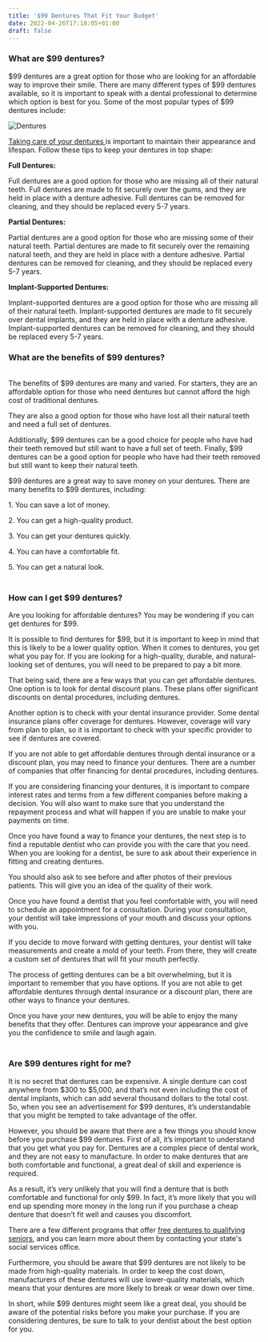 ```yaml
---
title: '$99 Dentures That Fit Your Budget'
date: 2022-04-26T17:18:05+01:00
draft: false
---
```


<h3>What are $99 dentures?</h3>
<p>$99 dentures are a great option for those who are looking for an affordable way to improve their smile. There are many different types of $99 dentures available, so it is important to speak with a dental professional to determine which option is best for you. Some of the most popular types of $99 dentures include:</p>
<img src="https://i.ibb.co/LhShSM4/Dentures.jpg" alt="Dentures" border="0">
<p><a href="https://dentures.vercel.app/posts/take-care-of-dentures/">Taking care of your dentures </a> is important to maintain their appearance and lifespan. Follow these tips to keep your dentures in top shape:
</p>
<p><strong>Full Dentures:</strong></p>
<p>Full dentures are a good option for those who are missing all of their natural teeth. Full dentures are made to fit securely over the gums, and they are held in place with a denture adhesive. Full dentures can be removed for cleaning, and they should be replaced every 5-7 years.</p>
<p><strong>Partial Dentures:</strong></p>
<p>Partial dentures are a good option for those who are missing some of their natural teeth. Partial dentures are made to fit securely over the remaining natural teeth, and they are held in place with a denture adhesive. Partial dentures can be removed for cleaning, and they should be replaced every 5-7 years.</p>
<p><strong>Implant-Supported Dentures:</strong></p>
<p>Implant-supported dentures are a good option for those who are missing all of their natural teeth. Implant-supported dentures are made to fit securely over dental implants, and they are held in place with a denture adhesive. Implant-supported dentures can be removed for cleaning, and they should be replaced every 5-7 years.</p>
<h3>What are the benefits of $99 dentures?</h3>
<p><br />The benefits of $99 dentures are many and varied. For starters, they are an affordable option for those who need dentures but cannot afford the high cost of traditional dentures.</p>
<p>They are also a good option for those who have lost all their natural teeth and need a full set of dentures.</p>
<p>Additionally, $99 dentures can be a good choice for people who have had their teeth removed but still want to have a full set of teeth. Finally, $99 dentures can be a good option for people who have had their teeth removed but still want to keep their natural teeth.</p>
<p>$99 dentures are a great way to save money on your dentures. There are many benefits to $99 dentures, including:</p>
<p>1. You can save a lot of money.</p>
<p>2. You can get a high-quality product.</p>
<p>3. You can get your dentures quickly.</p>
<p>4. You can have a comfortable fit.</p>
<p>5. You can get a natural look.</p>
<h3><br />How can I get $99 dentures?</h3>
<p>Are you looking for affordable dentures? You may be wondering if you can get dentures for $99.</p>
<p>It is possible to find dentures for $99, but it is important to keep in mind that this is likely to be a lower quality option. When it comes to dentures, you get what you pay for. If you are looking for a high-quality, durable, and natural-looking set of dentures, you will need to be prepared to pay a bit more.</p>
<p>That being said, there are a few ways that you can get affordable dentures. One option is to look for dental discount plans. These plans offer significant discounts on dental procedures, including dentures.</p>
<p>Another option is to check with your dental insurance provider. Some dental insurance plans offer coverage for dentures. However, coverage will vary from plan to plan, so it is important to check with your specific provider to see if dentures are covered.</p>
<p>If you are not able to get affordable dentures through dental insurance or a discount plan, you may need to finance your dentures. There are a number of companies that offer financing for dental procedures, including dentures.</p>
<p>If you are considering financing your dentures, it is important to compare interest rates and terms from a few different companies before making a decision. You will also want to make sure that you understand the repayment process and what will happen if you are unable to make your payments on time.</p>
<p>Once you have found a way to finance your dentures, the next step is to find a reputable dentist who can provide you with the care that you need. When you are looking for a dentist, be sure to ask about their experience in fitting and creating dentures.</p>
<p>You should also ask to see before and after photos of their previous patients. This will give you an idea of the quality of their work.</p>
<p>Once you have found a dentist that you feel comfortable with, you will need to schedule an appointment for a consultation. During your consultation, your dentist will take impressions of your mouth and discuss your options with you.</p>
<p>If you decide to move forward with getting dentures, your dentist will take measurements and create a mold of your teeth. From there, they will create a custom set of dentures that will fit your mouth perfectly.</p>
<p>The process of getting dentures can be a bit overwhelming, but it is important to remember that you have options. If you are not able to get affordable dentures through dental insurance or a discount plan, there are other ways to finance your dentures.</p>
<p>Once you have your new dentures, you will be able to enjoy the many benefits that they offer. Dentures can improve your appearance and give you the confidence to smile and laugh again.</p>
<h3><br />Are $99 dentures right for me?</h3>
<p>It is no secret that dentures can be expensive. A single denture can cost anywhere from $300 to $5,000, and that&rsquo;s not even including the cost of dental implants, which can add several thousand dollars to the total cost. So, when you see an advertisement for $99 dentures, it&rsquo;s understandable that you might be tempted to take advantage of the offer.</p>
<p>However, you should be aware that there are a few things you should know before you purchase $99 dentures. First of all, it&rsquo;s important to understand that you get what you pay for. Dentures are a complex piece of dental work, and they are not easy to manufacture. In order to make dentures that are both comfortable and functional, a great deal of skill and experience is required.</p>
<p>As a result, it&rsquo;s very unlikely that you will find a denture that is both comfortable and functional for only $99. In fact, it&rsquo;s more likely that you will end up spending more money in the long run if you purchase a cheap denture that doesn&rsquo;t fit well and causes you discomfort.</p>
There are a few different programs that offer <a href="https://dentures.vercel.app/posts/free-dentures-for-seniors/">free dentures to qualifying seniors</a>, and you can learn more about them by contacting your state's social services office.
<p>Furthermore, you should be aware that $99 dentures are not likely to be made from high-quality materials. In order to keep the cost down, manufacturers of these dentures will use lower-quality materials, which means that your dentures are more likely to break or wear down over time.</p>
<p>In short, while $99 dentures might seem like a great deal, you should be aware of the potential risks before you make your purchase. If you are considering dentures, be sure to talk to your dentist about the best option for you.</p>

 